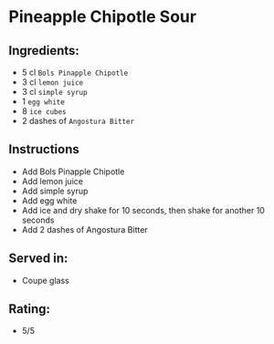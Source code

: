 # Pineapple Chipotle Sour

## Ingredients:
- 5 cl `Bols Pinapple Chipotle`
- 3 cl `lemon juice`
- 3 cl `simple syrup`
- 1 `egg white`
- 8 `ice cubes`
- 2 dashes of `Angostura Bitter`

## Instructions
- Add Bols Pinapple Chipotle
- Add lemon juice
- Add simple syrup
- Add egg white
- Add ice and dry shake for 10 seconds, then shake for another 10 seconds
- Add 2 dashes of Angostura Bitter

## Served in:
- Coupe glass

## Rating:
- 5/5